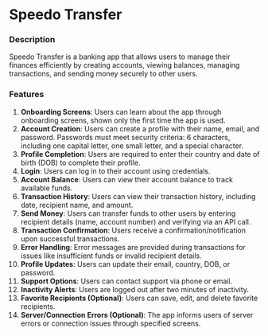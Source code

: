 # Speedo Transfer

### Description
Speedo Transfer is a banking app that allows users to manage their finances efficiently by creating accounts, viewing balances, managing transactions, and sending money securely to other users.

### Features
1. **Onboarding Screens**: Users can learn about the app through onboarding screens, shown only the first time the app is used.
2. **Account Creation**: Users can create a profile with their name, email, and password. Passwords must meet security criteria: 6 characters, including one capital letter, one small letter, and a special character.
3. **Profile Completion**: Users are required to enter their country and date of birth (DOB) to complete their profile.
4. **Login**: Users can log in to their account using credentials.
5. **Account Balance**: Users can view their account balance to track available funds.
6. **Transaction History**: Users can view their transaction history, including date, recipient name, and amount.
7. **Send Money**: Users can transfer funds to other users by entering recipient details (name, account number) and verifying via an API call.
8. **Transaction Confirmation**: Users receive a confirmation/notification upon successful transactions.
9. **Error Handling**: Error messages are provided during transactions for issues like insufficient funds or invalid recipient details.
10. **Profile Updates**: Users can update their email, country, DOB, or password.
11. **Support Options**: Users can contact support via phone or email.
12. **Inactivity Alerts**: Users are logged out after two minutes of inactivity.
13. **Favorite Recipients (Optional)**: Users can save, edit, and delete favorite recipients.
14. **Server/Connection Errors (Optional)**: The app informs users of server errors or connection issues through specified screens.
